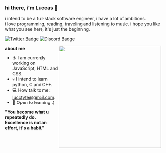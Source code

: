 ### hi there, i'm Luccas 👋

i intend to be a full-stack software engineer, i have a lot of ambitions. 
<br>i love programming, reading, traveling and listening to music.
i hope you like what you see here, it's just the beginning.
   
[![Twitter Badge](	https://img.shields.io/badge/Twitter-06804D?style=for-the-badge&logo=twitter&logoColor=white)](https://twitter.com/davittiw)
![Discord Badge](https://img.shields.io/badge/Discord-17941E?style=for-the-badge&logo=discord&logoColor=white)

<div>
    <img src="https://user-images.githubusercontent.com/110313699/182006278-4a873026-699b-42c6-8268-2167dddc61a0.gif" target="autoplay" align="right" width="330"/>
  
**about me**

- ⚓ I am currently working on JavaScript, HTML and CSS.
- 💀 I intend to learn python, C and C++.
- 💻 How talk to me: lucctyte@gmail.com.
- 🧠 Open to learning :)

**"You become what u repeatedly do. 
Excellence is not an effort, it's a habit."**

</div>
